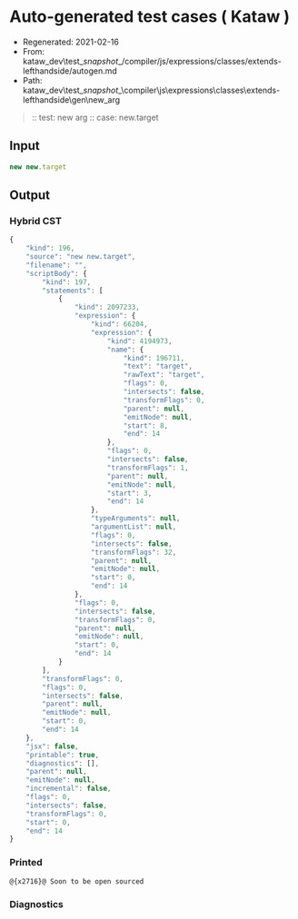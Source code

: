 # Auto-generated test cases ( Kataw )
- Regenerated: 2021-02-16
- From: kataw_dev\test\__snapshot__/compiler/js/expressions/classes/extends-lefthandside/autogen.md
- Path: kataw_dev\test\__snapshot__\compiler\js\expressions\classes\extends-lefthandside\gen\new_arg
> :: test: new arg
> :: case: new.target
## Input

`````js
new new.target
`````

## Output


### Hybrid CST


```javascript
{
    "kind": 196,
    "source": "new new.target",
    "filename": "",
    "scriptBody": {
        "kind": 197,
        "statements": [
            {
                "kind": 2097233,
                "expression": {
                    "kind": 66204,
                    "expression": {
                        "kind": 4194973,
                        "name": {
                            "kind": 196711,
                            "text": "target",
                            "rawText": "target",
                            "flags": 0,
                            "intersects": false,
                            "transformFlags": 0,
                            "parent": null,
                            "emitNode": null,
                            "start": 8,
                            "end": 14
                        },
                        "flags": 0,
                        "intersects": false,
                        "transformFlags": 1,
                        "parent": null,
                        "emitNode": null,
                        "start": 3,
                        "end": 14
                    },
                    "typeArguments": null,
                    "argumentList": null,
                    "flags": 0,
                    "intersects": false,
                    "transformFlags": 32,
                    "parent": null,
                    "emitNode": null,
                    "start": 0,
                    "end": 14
                },
                "flags": 0,
                "intersects": false,
                "transformFlags": 0,
                "parent": null,
                "emitNode": null,
                "start": 0,
                "end": 14
            }
        ],
        "transformFlags": 0,
        "flags": 0,
        "intersects": false,
        "parent": null,
        "emitNode": null,
        "start": 0,
        "end": 14
    },
    "jsx": false,
    "printable": true,
    "diagnostics": [],
    "parent": null,
    "emitNode": null,
    "incremental": false,
    "flags": 0,
    "intersects": false,
    "transformFlags": 0,
    "start": 0,
    "end": 14
}
```

### Printed


```javascript
@{x2716}@ Soon to be open sourced
```

### Diagnostics


```javascript

```

